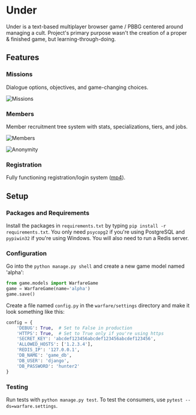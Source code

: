 # Under

Under is a text-based multiplayer browser game / PBBG centered around managing a cult. Project's primary purpose wasn't the creation of a proper & finished game, but learning-through-doing.

## Features

### Missions

Dialogue options, objectives, and game-changing choices.

![Missions](https://i.imgur.com/XG8y2LQ.png)

### Members

Member recruitment tree system with stats, specializations, tiers, and jobs.

![Members](https://i.imgur.com/9XaKHMW.png)

![Anonymity](https://i.imgur.com/gHUIExy.png)

### Registration

Fully functioning registration/login system ([mp4](https://i.imgur.com/semSmyj.mp4)).

## Setup

### Packages and Requirements

Install the packages in `requirements.txt` by typing `pip install -r requirements.txt`. 
You only need `psycopg2` if you're using PostgreSQL and `pypiwin32` if you're using Windows.
You will also need to run a Redis server.

### Configuration

Go into the `python manage.py shell` and create a new game model named 'alpha':
```python
from game.models import WarfareGame
game = WarfareGame(name='alpha')
game.save()
```
Create a file named `config.py` in the `warfare/settings` directory and make it look something like this:
```python
config = {
    'DEBUG': True,  # Set to False in production
    'HTTPS': True,  # Set to True only if you're using https
    'SECRET_KEY': 'abcdef123456abcdef123456abcdef123456',
    'ALLOWED_HOSTS': ['1.2.3.4'],
    'REDIS_IP': '127.0.0.1',
    'DB_NAME': 'game_db',
    'DB_USER': 'django',
    'DB_PASSWORD': 'hunter2'
}
```

### Testing

Run tests with `python manage.py test`. To test the consumers, use `pytest --ds=warfare.settings`.
